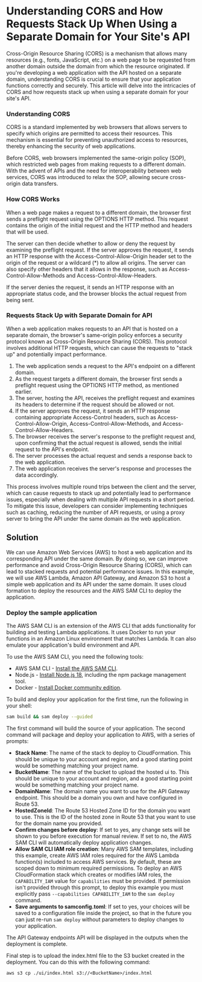 # Understanding CORS and How Requests Stack Up When Using a Separate Domain for Your Site's API

Cross-Origin Resource Sharing (CORS) is a mechanism that allows many resources (e.g., fonts, JavaScript, etc.) on a web 
page to be requested from another domain outside the domain from which the resource originated. If you're developing a 
web application with the API hosted on a separate domain, understanding CORS is crucial to ensure that your application 
functions correctly and securely. This article will delve into the intricacies of CORS and how requests stack up when 
using a separate domain for your site's API.

### Understanding CORS

CORS is a standard implemented by web browsers that allows servers to specify which origins are permitted to access 
their resources. This mechanism is essential for preventing unauthorized access to resources, thereby enhancing the 
security of web applications.

Before CORS, web browsers implemented the same-origin policy (SOP), which restricted web pages from making requests to 
a different domain. With the advent of APIs and the need for interoperability between web services, CORS was introduced 
to relax the SOP, allowing secure cross-origin data transfers.

### How CORS Works

When a web page makes a request to a different domain, the browser first sends a preflight request using the OPTIONS 
HTTP method. This request contains the origin of the initial request and the HTTP method and headers that will be used.

The server can then decide whether to allow or deny the request by examining the preflight request. If the server 
approves the request, it sends an HTTP response with the Access-Control-Allow-Origin header set to the origin of the 
request or a wildcard (*) to allow all origins. The server can also specify other headers that it allows in the response, 
such as Access-Control-Allow-Methods and Access-Control-Allow-Headers.

If the server denies the request, it sends an HTTP response with an appropriate status code, and the browser blocks the 
actual request from being sent.

### Requests Stack Up with Separate Domain for API

When a web application makes requests to an API that is hosted on a separate domain, the browser's same-origin policy 
enforces a security protocol known as Cross-Origin Resource Sharing (CORS). This protocol involves additional HTTP requests, which can cause the requests to "stack up" and potentially impact performance.

1. The web application sends a request to the API's endpoint on a different domain.
2. As the request targets a different domain, the browser first sends a preflight request using the OPTIONS HTTP method, as mentioned earlier.
3. The server, hosting the API, receives the preflight request and examines its headers to determine if the request should be allowed or not.
4. If the server approves the request, it sends an HTTP response containing appropriate Access-Control headers, such as Access-Control-Allow-Origin, Access-Control-Allow-Methods, and Access-Control-Allow-Headers.
5. The browser receives the server's response to the preflight request and, upon confirming that the actual request is allowed, sends the initial request to the API's endpoint.
6. The server processes the actual request and sends a response back to the web application.
7. The web application receives the server's response and processes the data accordingly.

This process involves multiple round trips between the client and the server, which can cause requests to stack up and potentially lead to performance issues, especially when dealing with multiple API requests in a short period. To mitigate this issue, developers can consider implementing techniques such as caching, reducing the number of API requests, or using a proxy server to bring the API under the same domain as the web application.

## Solution

We can use Amazon Web Services (AWS) to host a web application and its corresponding API under the same domain. By doing so, we 
can improve performance and avoid Cross-Origin Resource Sharing (CORS), which can lead to stacked requests and 
potential performance issues. In this example, we will use AWS Lambda, Amazon API Gateway, and Amazon S3 to host a simple
web application and its API under the same domain. It uses cloud formation to deploy the resources and the AWS SAM CLI to
deploy the application.

### Deploy the sample application

The AWS SAM CLI is an extension of the AWS CLI that adds functionality for building and testing Lambda applications. It uses Docker to run your functions in an Amazon Linux environment that matches Lambda. It can also emulate your application's build environment and API.

To use the AWS SAM CLI, you need the following tools:

* AWS SAM CLI - [Install the AWS SAM CLI](https://docs.aws.amazon.com/serverless-application-model/latest/developerguide/serverless-sam-cli-install.html).
* Node.js - [Install Node.js 18](https://nodejs.org/en/), including the npm package management tool.
* Docker - [Install Docker community edition](https://hub.docker.com/search/?type=edition&offering=community).

To build and deploy your application for the first time, run the following in your shell:

```bash
sam build && sam deploy --guided
```

The first command will build the source of your application. The second command will package and deploy your application to AWS, with a series of prompts:

* **Stack Name**: The name of the stack to deploy to CloudFormation. This should be unique to your account and region, and a good starting point would be something matching your project name.
* **BucketName**: The name of the bucket to upload the hosted ui to. This should be unique to your account and region, and a good starting point would be something matching your project name.
* **DomainName**: The domain name you want to use for the API Gateway endpoint. This should be a domain you own and have configured in Route 53.
* **HostedZoneId**: The Route 53 Hosted Zone ID for the domain you want to use. This is the ID of the hosted zone in Route 53 that you want to use for the domain name you provided.
* **Confirm changes before deploy**: If set to yes, any change sets will be shown to you before execution for manual review. If set to no, the AWS SAM CLI will automatically deploy application changes.
* **Allow SAM CLI IAM role creation**: Many AWS SAM templates, including this example, create AWS IAM roles required for the AWS Lambda function(s) included to access AWS services. By default, these are scoped down to minimum required permissions. To deploy an AWS CloudFormation stack which creates or modifies IAM roles, the `CAPABILITY_IAM` value for `capabilities` must be provided. If permission isn't provided through this prompt, to deploy this example you must explicitly pass `--capabilities CAPABILITY_IAM` to the `sam deploy` command.
* **Save arguments to samconfig.toml**: If set to yes, your choices will be saved to a configuration file inside the project, so that in the future you can just re-run `sam deploy` without parameters to deploy changes to your application.

The API Gateway endpoints API will be displayed in the outputs when the deployment is complete.

Final step is to upload the index.html file to the S3 bucket created in the deployment. You can do this with the following command:
```
aws s3 cp ./ui/index.html s3://<BucketName>/index.html
```






